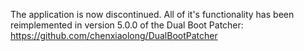 The application is now discontinued. All of it's functionality has been reimplemented in version 5.0.0 of the Dual Boot Patcher: https://github.com/chenxiaolong/DualBootPatcher
